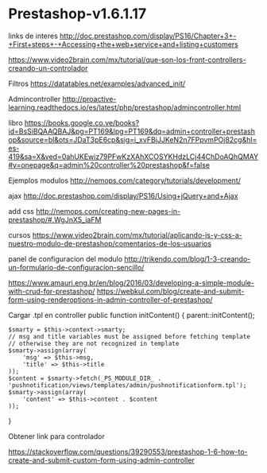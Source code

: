 # Prestashop-v1.6.1.17
links de interes 
http://doc.prestashop.com/display/PS16/Chapter+3+-+First+steps+-+Accessing+the+web+service+and+listing+customers

https://www.video2brain.com/mx/tutorial/que-son-los-front-controllers-creando-un-controlador

Filtros 
https://datatables.net/examples/advanced_init/

Admincontroller
http://proactive-learning.readthedocs.io/es/latest/php/prestashop/admincontroller.html

libro
https://books.google.co.ve/books?id=BsSiBQAAQBAJ&pg=PT169&lpg=PT169&dq=admin+controller+prestashop&source=bl&ots=JDaT3pE6cp&sig=i_xvFBjJJKeN2n7FPpvmPOj82cg&hl=es-419&sa=X&ved=0ahUKEwiz79PFwKzXAhXCOSYKHdzLCj44ChDoAQhQMAY#v=onepage&q=admin%20controller%20prestashop&f=false

Ejemplos modulos
http://nemops.com/category/tutorials/development/

ajax 
http://doc.prestashop.com/display/PS16/Using+jQuery+and+Ajax

add css
http://nemops.com/creating-new-pages-in-prestashop/#.WgJnX5_iaFM

cursos
https://www.video2brain.com/mx/tutorial/aplicando-js-y-css-a-nuestro-modulo-de-prestashop/comentarios-de-los-usuarios

panel de configuracion del modulo
http://trikendo.com/blog/1-3-creando-un-formulario-de-configuracion-sencillo/

https://www.amauri.eng.br/en/blog/2016/03/developing-a-simple-module-with-crud-for-prestashop/
https://webkul.com/blog/create-and-submit-form-using-renderoptions-in-admin-controller-of-prestashop/

Cargar .tpl en controller
public function initContent()
{
    parent::initContent();

    $smarty = $this->context->smarty;
    // msg and title variables must be assigned before fetching template
    // otherwise they are not recognized in template
    $smarty->assign(array(
        'msg' => $this->msg,
        'title' => $this->title
    ));
    $content = $smarty->fetch(_PS_MODULE_DIR_ . 'pushnotification/views/templates/admin/pushnotificationform.tpl');
    $smarty->assign(array(
        'content' => $this->content . $content
    ));
}

Obtener link para controlador

https://stackoverflow.com/questions/39290553/prestashop-1-6-how-to-create-and-submit-custom-form-using-admin-controller


